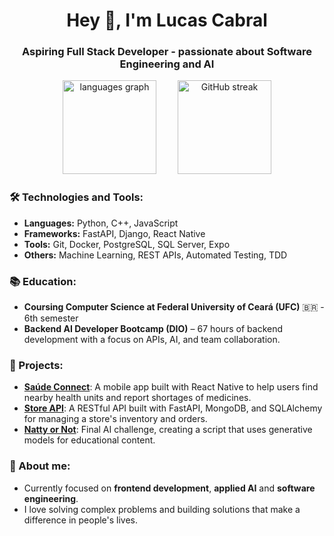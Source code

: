 <h1 align="center">Hey 👋, I'm Lucas Cabral</h1>
<h3 align="center">Aspiring Full Stack Developer - passionate about Software Engineering and AI</h3>

<div align="center">
  <img src="https://github-readme-stats.vercel.app/api/top-langs?username=lucascamourao&locale=en&hide_title=false&layout=compact&card_width=320&langs_count=6&theme=dark&hide_border=false&order=2" height="150" alt="languages graph" style="margin-right: 30px;" />
  <img src="https://github-readme-streak-stats.herokuapp.com/?user=lucascamourao&theme=dark&hide_border=false" height="150" alt="GitHub streak" />
</div>

### 🛠️ Technologies and Tools:
- **Languages:** Python, C++, JavaScript
- **Frameworks:** FastAPI, Django, React Native
- **Tools:** Git, Docker, PostgreSQL, SQL Server, Expo
- **Others:** Machine Learning, REST APIs, Automated Testing, TDD

### 📚 Education:
- **Coursing Computer Science at Federal University of Ceará (UFC)** 🇧🇷 - 6th semester
- **Backend AI Developer Bootcamp (DIO)** – 67 hours of backend development with a focus on APIs, AI, and team collaboration.

### 🚀 Projects:
- [**Saúde Connect**](https://github.com/lucascamourao/Saude-Connect-App): A mobile app built with React Native to help users find nearby health units and report shortages of medicines.
- [**Store API**](https://github.com/lucascamourao/store_api): A RESTful API built with FastAPI, MongoDB, and SQLAlchemy for managing a store's inventory and orders.
- [**Natty or Not**](https://github.com/lucascamourao/lab-natty-or-not): Final AI challenge, creating a script that uses generative models for educational content.

### 💬 About me:
- Currently focused on **frontend development**, **applied AI** and **software engineering**.
- I love solving complex problems and building solutions that make a difference in people's lives.
